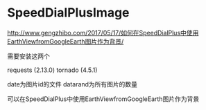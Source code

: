 # SpeedDialPlusImage

http://www.gengzhibo.com/2017/05/17/如何在SpeedDialPlus中使用EarthViewfromGoogleEarth图片作为背景/

需要安装这两个

requests (2.13.0)
tornado (4.5.1)

date为图片id的文件
datarand为所有图片的数量


可以在SpeedDialPlus中使用EarthViewfromGoogleEarth图片作为背景
